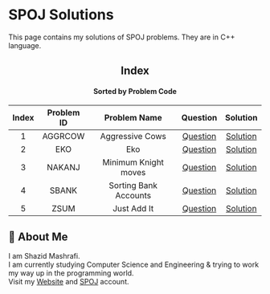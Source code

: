 # SPOJ Solutions

This page contains my solutions of SPOJ problems. They are in C++ language.  


<div align="center">

## Index 
#### Sorted by Problem Code
|  Index  |  Problem ID  | Problem Name | Question | Solution |
| :-----: | :----------: | :----------: | :------: | :------: |
| 1 | AGGRCOW | Aggressive Cows | [Question](https://www.spoj.com/problems/AGGRCOW) | [Solution](https://github.com/ShazidMashrafi/Problem-Solving/tree/master/Online%20Judges/SPOJ/Codes/AGGRCOW%20-%20Aggressive%20Cows)
| 2 | EKO | Eko | [Question](https://www.spoj.com/problems/EKO) | [Solution](https://github.com/ShazidMashrafi/Problem-Solving/tree/master/Online%20Judges/SPOJ/Codes/EKO%20-%20Eko)
| 3 | NAKANJ | Minimum Knight moves | [Question](https://www.spoj.com/problems/NAKANJ) | [Solution](https://github.com/ShazidMashrafi/Problem-Solving/tree/master/Online%20Judges/SPOJ/Codes/NAKANJ%20-%20Minimum%20Knight%20moves)
| 4 | SBANK | Sorting Bank Accounts | [Question](https://www.spoj.com/problems/SBANK) | [Solution](https://github.com/ShazidMashrafi/Problem-Solving/tree/master/Online%20Judges/SPOJ/Codes/SBANK%20-%20Sorting%20Bank%20Accounts)
| 5 | ZSUM | Just Add It | [Question](https://www.spoj.com/problems/ZSUM) | [Solution](https://github.com/ShazidMashrafi/Problem-Solving/tree/master/Online%20Judges/SPOJ/Codes/ZSUM%20-%20Just%20Add%20It)


</div>

## 🚀 About Me

I am Shazid Mashrafi.  
I am currently studying Computer Science and Engineering & trying to work my way up in the programming world.     
Visit my [Website](https://shazidmashrafi.com) and [SPOJ](https://www.spoj.com/users/shazidmashrafi) account.